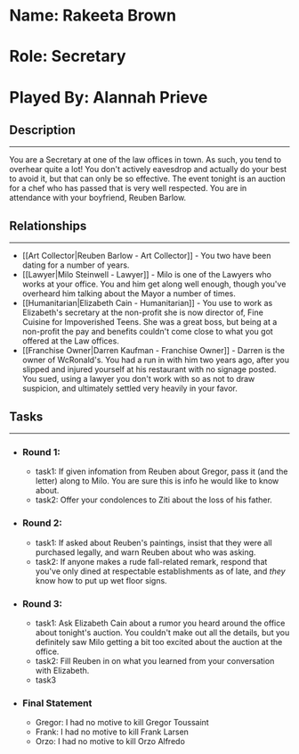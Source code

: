 # Name: Rakeeta Brown
# Role: Secretary
# Played By: Alannah Prieve

## Description
---
You are a Secretary at one of the law offices in town. As such, you tend to overhear quite a lot! You don't actively eavesdrop and actually do your best to avoid it, but that can only be so effective. The event tonight is an auction for a chef who has passed that is very well respected. You are in attendance with your boyfriend, Reuben Barlow.

## Relationships
---
- [[Art Collector|Reuben Barlow - Art Collector]]  - You two have been dating for a number of years.
- [[Lawyer|Milo Steinwell - Lawyer]]  - Milo is one of the Lawyers who works at your office. You and him get along well enough, though you've overheard him talking about the Mayor a number of times.
- [[Humanitarian|Elizabeth Cain - Humanitarian]]  - You use to work as Elizabeth's secretary at the non-profit she is now director of, Fine Cuisine for Impoverished Teens. She was a great boss, but being at a non-profit the pay and benefits couldn't come close to what you got offered at the Law offices.
- [[Franchise Owner|Darren Kaufman - Franchise Owner]] - Darren is the owner of WcRonald's. You had a run in with him two years ago, after you slipped and injured yourself at his restaurant with no signage posted. You sued, using a lawyer you don't work with so as not to draw suspicion, and ultimately settled very heavily in your favor.
## Tasks
___
- ### Round 1: 
	- task1: If given infomation from Reuben about Gregor, pass it (and the letter) along to Milo. You are sure this is info he would like to know about.
	- task2: Offer your condolences to Ziti about the loss of his father.
- ### Round 2:
	- task1: If asked about Reuben's paintings, insist that they were all purchased legally, and warn Reuben about who was asking.
	- task2: If anyone makes a rude fall-related remark, respond that you've only dined at respectable establishments as of late, and *they* know how to put up wet floor signs.
- ### Round 3:
	- task1: Ask Elizabeth Cain about a rumor you heard around the office about tonight's auction. You couldn't make out all the details, but you definitely saw Milo getting a bit too excited about the auction at the office.
	- task2: Fill Reuben in on what you learned from your conversation with Elizabeth.
	- task3
- ### Final Statement
	- Gregor: I had no motive to kill Gregor Toussaint
	- Frank: I had no motive to kill Frank Larsen
	- Orzo: I had no motive to kill Orzo Alfredo